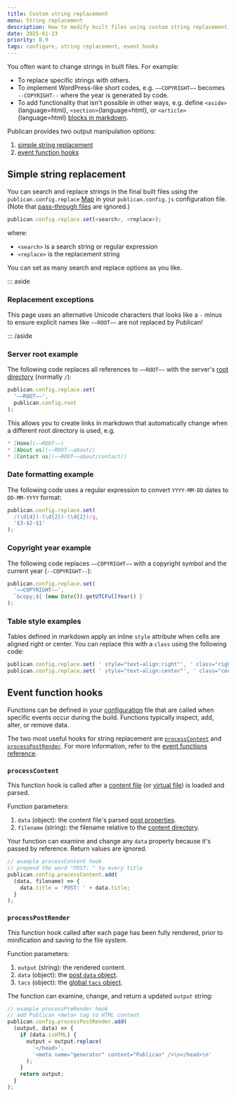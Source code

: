 ```yaml
---
title: Custom string replacement
menu: String replacement
description: How to modify built files using custom string replacement and event hooks.
date: 2025-01-23
priority: 0.9
tags: configure, string replacement, event hooks
---
```


You often want to change strings in built files. For example:

* To replace specific strings with others.
* To implement WordPress-like short codes, e.g. `−−COPYRIGHT−−` becomes `--COPYRIGHT--` where the year is generated by code.
* To add functionality that isn't possible in other ways, e.g. define `<aside>`{language=html}, `<section>`{language=html}, or `<article>`{language=html} [blocks in markdown](--ROOT--docs/recipe/content/semantic-markdown/).

Publican provides two output manipulation options:

1. [simple string replacement](#simple-string-replacement)
1. [event function hooks](#event-function-hooks)


## Simple string replacement

You can search and replace strings in the final built files using the `publican.config.replace` [Map](https://developer.mozilla.org/docs/Web/JavaScript/Reference/Global_Objects/Map) in your `publican.config.js` configuration file. (Note that [pass-through files](--ROOT--docs/setup/pass-through-files/) are ignored.)

```js
publican.config.replace.set(<search>, <replace>);
```

where:

* `<search>` is a search string or regular expression
* `<replace>` is the replacement string

You can set as many search and replace options as you like.

::: aside

### Replacement exceptions

This page uses an alternative Unicode characters that looks like a `-` minus to ensure explicit names like `−−ROOT−−` are not replaced by Publican!

::: /aside


### Server root example

The following code replaces all references to `−−ROOT−−` with the server's [root directory](--ROOT--docs/reference/publican-options/#root-server-path) (normally `/`):

```js
publican.config.replace.set(
  '−−ROOT−−',
  publican.config.root
);
```

This allows you to create links in markdown that automatically change when a different root directory is used, e.g.

```md
* [Home](−−ROOT−−)
* [About us](−−ROOT−−about/)
* [Contact us](−−ROOT−−about/contact/)
```


### Date formatting example

The following code uses a regular expression to convert `YYYY-MM-DD` dates to `DD-MM-YYYY` format:

```js
publican.config.replace.set(
  /(\d{4})-(\d{2})-(\d{2})/g,
  '$3-$2-$1'
);
```


### Copyright year example

The following code replaces `−−COPYRIGHT−−` with a copyright symbol and the current year (`--COPYRIGHT--`):

```js
publican.config.replace.set(
  '−−COPYRIGHT−−',
  `&copy;${ (new Date()).getUTCFullYear() }`
);
```


### Table style examples

Tables defined in markdown apply an inline `style` attribute when cells are aligned right or center. You can replace this with a `class` using the following code:

```js
publican.config.replace.set( ' style="text−align:right"', ' class="right"' );
publican.config.replace.set( ' style="text−align:center"', ' class="center"' );
```


## Event function hooks

Functions can be defined in your [configuration](--ROOT--docs/setup/configuration/) file that are called when specific events occur during the build. Functions typically inspect, add, alter, or remove data.

The two most useful hooks for string replacement are [`processContent`](#processcontent) and [`processPostRender`](#processpostrender). For more information, refer to the [event functions reference](--ROOT--docs/reference/event-functions/).


### `processContent`

This function hook is called after a [content file](--ROOT--docs/setup/content/) (or [virtual file](--ROOT--docs/setup/content/#virtual-content-files)) is loaded and parsed.

Function parameters:

1. `data` (object): the content file's parsed [post properties](--ROOT--docs/reference/content-properties/#core-post-properties).
1. `filename` (string): the filename relative to the [content directory](--ROOT--docs/setup/content/#content-file-location).

Your function can examine and change any `data` property because it's passed by reference. Return values are ignored.

```js
// example processContent hook
// prepend the word "POST: " to every title
publican.config.processContent.add(
  (data, filename) => {
    data.title = 'POST: ' + data.title;
  }
);
```


### `processPostRender`

This function hook called after each page has been fully rendered, prior to minification and saving to the file system.

Function parameters:

1. `output` (string): the rendered content.
1. `data` (object): the [post `data` object](--ROOT--docs/reference/content-properties/).
1. `tacs` (object): the [global `tacs` object](--ROOT--docs/reference/global-properties/).

The function can examine, change, and return a updated `output` string:

```js
// example processPreRender hook
// add Publican <meta> tag to HTML content
publican.config.processPostRender.add(
  (output, data) => {
    if (data.isHTML) {
      output = output.replace(
        '</head>',
        '<meta name="generator" content="Publican" />\n</head>\n'
      );
    }
    return output;
  }
);
```

